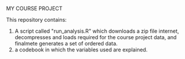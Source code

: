 MY COURSE PROJECT 

This repository contains:
 1. A script called "run_analysis.R" which downloads a zip file internet,
      decompresses and loads required for the course project data, and finalmete generates a set of ordered data.
 2. a codebook in which the variables used are explained.
